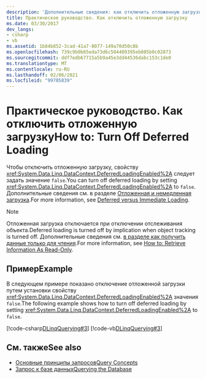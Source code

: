```yaml
---
description: 'Дополнительные сведения: как отключить отложенную загрузку'
title: Практическое руководство. Как отключить отложенную загрузку
ms.date: 03/30/2017
dev_langs:
- csharp
- vb
ms.assetid: 1b84b852-3cad-41a7-8077-149a70d50c8b
ms.openlocfilehash: 739c9b0b65eda73d6c504409395eb805b0c02873
ms.sourcegitcommit: ddf7edb67715a5b9a45e3dd44536dabc153c1de0
ms.translationtype: MT
ms.contentlocale: ru-RU
ms.lasthandoff: 02/06/2021
ms.locfileid: "99785839"
---
```

# <a name="how-to-turn-off-deferred-loading"></a><span data-ttu-id="b7821-103">Практическое руководство. Как отключить отложенную загрузку</span><span class="sxs-lookup"><span data-stu-id="b7821-103">How to: Turn Off Deferred Loading</span></span>

<span data-ttu-id="b7821-104">Чтобы отключить отложенную загрузку, свойству <xref:System.Data.Linq.DataContext.DeferredLoadingEnabled%2A> следует задать значение `false`.</span><span class="sxs-lookup"><span data-stu-id="b7821-104">You can turn off deferred loading by setting <xref:System.Data.Linq.DataContext.DeferredLoadingEnabled%2A> to `false`.</span></span> <span data-ttu-id="b7821-105">Дополнительные сведения см. в разделе [Отложенная и немедленная загрузка](deferred-versus-immediate-loading.md).</span><span class="sxs-lookup"><span data-stu-id="b7821-105">For more information, see [Deferred versus Immediate Loading](deferred-versus-immediate-loading.md).</span></span>  
  
> [!NOTE]
> <span data-ttu-id="b7821-106">Отложенная загрузка отключается при отключении отслеживания объекта.</span><span class="sxs-lookup"><span data-stu-id="b7821-106">Deferred loading is turned off by implication when object tracking is turned off.</span></span> <span data-ttu-id="b7821-107">Дополнительные сведения см. [в разделе как получить данные только для чтения](how-to-retrieve-information-as-read-only.md).</span><span class="sxs-lookup"><span data-stu-id="b7821-107">For more information, see [How to: Retrieve Information As Read-Only](how-to-retrieve-information-as-read-only.md).</span></span>  
  
## <a name="example"></a><span data-ttu-id="b7821-108">Пример</span><span class="sxs-lookup"><span data-stu-id="b7821-108">Example</span></span>  

 <span data-ttu-id="b7821-109">В следующем примере показано отключение отложенной загрузки путем установки свойству <xref:System.Data.Linq.DataContext.DeferredLoadingEnabled%2A> значения `false`.</span><span class="sxs-lookup"><span data-stu-id="b7821-109">The following example shows how to turn off deferred loading by setting <xref:System.Data.Linq.DataContext.DeferredLoadingEnabled%2A> to `false`.</span></span>  
  
 [!code-csharp[DLinqQuerying#3](../../../../../../samples/snippets/csharp/VS_Snippets_Data/DLinqQuerying/cs/Program.cs#3)]
 [!code-vb[DLinqQuerying#3](../../../../../../samples/snippets/visualbasic/VS_Snippets_Data/DLinqQuerying/vb/Module1.vb#3)]  
  
## <a name="see-also"></a><span data-ttu-id="b7821-110">См. также</span><span class="sxs-lookup"><span data-stu-id="b7821-110">See also</span></span>

- [<span data-ttu-id="b7821-111">Основные принципы запросов</span><span class="sxs-lookup"><span data-stu-id="b7821-111">Query Concepts</span></span>](query-concepts.md)
- [<span data-ttu-id="b7821-112">Запрос к базе данных</span><span class="sxs-lookup"><span data-stu-id="b7821-112">Querying the Database</span></span>](querying-the-database.md)
